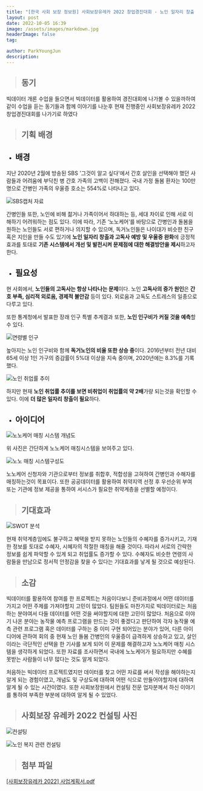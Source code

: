```yaml
---
title: "[한국 사회 보장 정보원] 사회보장유레카 2022 창업경진대회 - 노인 일자리 창출 및 고독사 예방을 위한 노노케어 매칭 시스템 - 입선"
layout: post
date: 2022-10-05 16:39
image: /assets/images/markdown.jpg
headerImage: false
tag: 

author: ParkYoungJun
description:
---
```


> ## 동기

빅데이터 개론 수업을 들으면서 빅데이터를 활용하여 경진대회에 나가볼 수 있을까하여 같이 수업을 듣는 동기들과 함께 이야기를 나눈후 현재 진행중인 사회보장유레카 2022 창업경진대회를 나가기로 하였다

> ## 기획 배경
 - ## 배경

 지난 2020년 2월에 방송된 SBS '그것이 알고 싶다'에서 간호 살인을 선택해야 했던 사람들과 어려움에 부닥친 병 간호 가족의 고백이 전해졌다. 국내 가정 돌봄 환자는 100만 명으로 간병인 가족의 우울증 호소는 554%로 나타나고 있다.

![SBS캡처 자료](https://user-images.githubusercontent.com/81356804/196339490-d09e7570-ce2e-4760-b15d-3c8073db5934.png)

간병인들 또한, 노인에 비해 젊거나 가족이어서 하대하는 등, 세대 차이로 인해 서로 이해하기 어려워하는 점도 있다. 이에 따라, 기존 ‘노노케어’를 바탕으로 간병인과 돌봄을 원하는 노인들도 서로 편하거나 의지할 수 있으며, 독거노인들은 나이대가 비슷한 친구 혹은 지인을 만들 수도 있기에 **노인 일자리 창출과 고독사 예방 및 우울증 완화**에 긍정적 효과를 토대로 **기존 시스템에서 개선 및 발전시켜 문제점에 대한 해결방안을 제시**하고자 한다.


 -  ## 필요성

현 사회에서, **노인들의 고독사는 항상 나타나는 문제**이다. 노인 **고독사의 증가 원인**은 **간호 부족, 심리적 외로움, 경제적 불안감** 등이 있다. 외로움과 고독도 스트레스의 일종으로 다루고 있다.

또한 통계청에서 발표한 장래 인구 특별 추계결과 또한, **노인 인구비가 커질 것을 예측**할 수 있다.

![연령별 인구](https://user-images.githubusercontent.com/81356804/196340076-fb2bfe86-4069-4ce0-9b3e-4a144d8a38c5.png)

높아지는 노인 인구비와 함께 **독거노인의 비율 또한 상승 중**이다. 2016년부터 전년 대비 65세 이상 1인 가구의 증감률이 5%대 이상을 지속 중이며, 2020년에는 8.3%를 기록했다.

![노인 취업률 추이](https://user-images.githubusercontent.com/81356804/196343770-654b6994-e4fc-487c-b9b8-6727475c8717.png)

하지만 현재 **노인 취업률 추이를 보면 비취업이 취업률의 약 2배**가량 되는것을 확인할 수 있다. 이에 **더 많은 일자리 창출이 필요**하다.

 - ## 아이디어 

![노노케어 매칭 시스템 개념도](https://user-images.githubusercontent.com/81356804/196344215-8bf014df-67ed-4731-b9ee-6b0687cb83bd.png)

위 사진은 간단하게 노노케어 매칭시스템을 보여주고 있다.

![노노 매칭 시스템구성도](https://user-images.githubusercontent.com/81356804/196344367-be18b750-1593-4b19-a74c-bff33ee52dbc.png)

노노케어 신청자와 기관으로부터 정보를 취합후, 적합성을 고혀하여 간병인과 수해자를 매칭하는것이 목표이다. 또한 공공데이터를 활용하여 취약지역 선정 후 우선순위 부여 또는 기관에 정보 제공을 통하여 서시스가 필요한 취약계층을 선별할 예정이다.

> ## 기대효과

![SWOT 분석](https://user-images.githubusercontent.com/81356804/196381144-0e5aaf5b-1aa0-4810-b684-e1a24a22ae0c.png)

현재 취약계층임에도 불구하고 혜택을 받지 못하는 노인들의 수혜자를 증가시키고, 기재한 정보를 토대로 수혜자, 시혜자의 적절한 매칭을 해줄 것이다. 따라서 서로의 간략한 정보를 쉽게 파악할 수 있게 되고 취업률도 증가할 수 있다. 수혜자도 비슷한 연령의 사람들을 만남으로 정서적 안정감을 찾을 수 있다는 기대효과를 낳게 될 것으로 예상된다.

> ## 소감 

빅데이터를 활용하여 참여를 한 프로젝트는 처음이다보니 준비과정에서 어떤 데이터를 가지고 어떤 주제를 가져야할지 고민이 많았다. 팀원들도 마찬가지로 빅데이터로는 처음하는 분야여서 다들 데이터를 어떤 것을 써야할지에 대한 고민이 많았다. 처음으로 이야기 나온 분야는 농작물 예측 프로그램을 만드는 것이 좋겠다고 판단하여 각자 농작물 예측 관련 프로그램 혹은 데이터를 구하는 중 이미 구현 되어있는 분야가 있어, 다른 아이디어에 관하여 회의 중 현재 노인 돌봄 간병인의 우울증이 급격하게 상승하고 있고, 살인이라는 극단적인 선택을 한 기사를 보게 되어 이 문제를 해결하고자 노노케어 매칭 시스템을 생각하게 되었다. 또한 자료를 조사하면서 국내에 노노케어가 필요하지만 수혜를 못받는 사람들이 너무 많다는 것도 알게 되었다.

처음하는 빅데이터 프로젝트였지만 데이터를 찾고 어떤 자료를 써서 작성을 해야하는지 알게 되는 경험이였고, 개념도 및 구상도에 대하여 어떤 식으로 만들어야할지에 대하여 알게 될 수 있는 시간이였다. 또한 사회보장원에서 컨설팅 전문 업자분께서 하신 이야기를 통하여 부족한 부분에 대하여 알게 될 수 있었다.

> ## 사회보장 유레카 2022 컨설팅 사진

![컨설팅](https://user-images.githubusercontent.com/81356804/196429720-06f5d5ee-b218-4686-a1dd-b739035c54b0.jpg)

![노인 복지 관련 컨설팅](https://user-images.githubusercontent.com/81356804/196429717-98760795-b47f-48cc-9677-c84705e60170.jpg)

> ## 첨부 파일 

[[사회보장유레카 2022] 사업계획서.pdf](https://github.com/Park-youngjun/R/files/9808702/2022.pdf)
